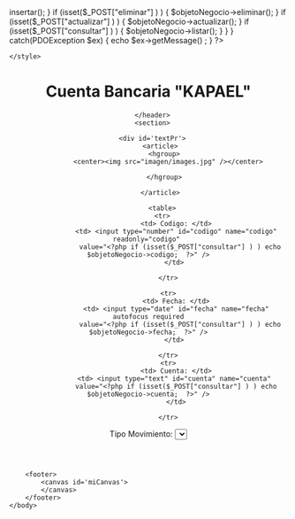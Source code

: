 <?php
include_once("ControladorBD.php");

session_start();
if (isset($_POST))
try
{
    if (($_POST))
    {
        $objetoNegocio=new ControladorBD($_POST["codigo"],$_POST["fecha"],$_POST["cuenta"],$_POST["movimiento"],$_POST["valor"]);

        if (isset($_POST["insertar"] ) )
        {
            $objetoNegocio->insertar();
        }
        if (isset($_POST["eliminar"] ) )
        {
            $objetoNegocio->eliminar();
        }
        if (isset($_POST["actualizar"] ) )
        {
            $objetoNegocio->actualizar();
        }
        if (isset($_POST["consultar"] ) )
        {
            $objetoNegocio->listar();
             
        }
        
    }
}
catch(PDOException $ex)
{
    echo $ex->getMessage() ;
}
?>
<!DOCTYPE html>
<html>
  <head>

    </style>
  <meta charset='utf-8'>
    
  </head>
  <body>
    <div id='contenido'>
      <header>
        <hgroup>
          <center><h1>Cuenta Bancaria "KAPAEL"</h1></center>
        </hgroup>
        
      </header>
      <section>
      
      <div id='textPr'>
          <article>
            <hgroup>
              <center><img src="imagen/images.jpg" /></center>
            
            </hgroup>
            
          </article>

<form action="formulario.php" method="post">
<center>
    
        
            
        
           <table>
           <tr>
                  <td> Codigo: </td>
                  <td> <input type="number" id="codigo" name="codigo" readonly="codigo" 
                    value="<?php if (isset($_POST["consultar"] ) ) echo $objetoNegocio->codigo;  ?>" />
                    </td>   

              </tr>

              <tr>
                  <td> Fecha: </td>
                  <td> <input type="date" id="fecha" name="fecha" autofocus required
                    value="<?php if (isset($_POST["consultar"] ) ) echo $objetoNegocio->fecha;  ?>" />
                    </td>   

              </tr>
              <tr>
                  <td> Cuenta: </td>
                  <td> <input type="text" id="cuenta" name="cuenta" 
                  value="<?php if (isset($_POST["consultar"] ) ) echo $objetoNegocio->cuenta;  ?>" />
                  </td>

              </tr>
              

<tr>
                  <td> Tipo Movimiento: </td>
                   <td> <select id ="movimiento" name="movimiento"    
                  value="<?php if (isset($_POST["consultar"] ) ) echo $objetoNegocio->movimiento;  ?>" />
      
          
            <option value="0">Seleccionar Movimiento</option>
            <option value="Deposito">Depósito</option>
            <option value="Retiro">Retiro</option>
            <option value="N/C">Nota de Crédito</option>
            <option value="N/D">Nota de Débito</option>
          
          </select>
        </td>
                  </td>
              </tr>






              <tr>
                  <td> valor: </td>
                  <td> <input type="text" id = "valor" name="valor"  min="1" 
                  value="<?php if (isset($_POST["consultar"] ) ) echo $objetoNegocio->valor;  ?>" />

                  </td>
              </tr>
              
              
              </table>      
    </table> 

    <table> 
        
            <tr>
                <td><input type="submit" id="insertar" name="insertar" value="Insertar" /></td>
                <td><input type="submit" id="eliminar" name="eliminar" value="Eliminar" /></td>
                <td><input type="submit" id="actualizar" name="actualizar" value="Actualizar" /></td>
                <td><input type="submit" id="consultar" name="consultar" value="Consultar" /></td>
            </tr>
        </div>
    </table> 
</center>    
</form>
</div>
	</div>
			</section>
		
		<footer>
			<canvas id='miCanvas'>
			</canvas>
		</footer>		
	</body>
</html>